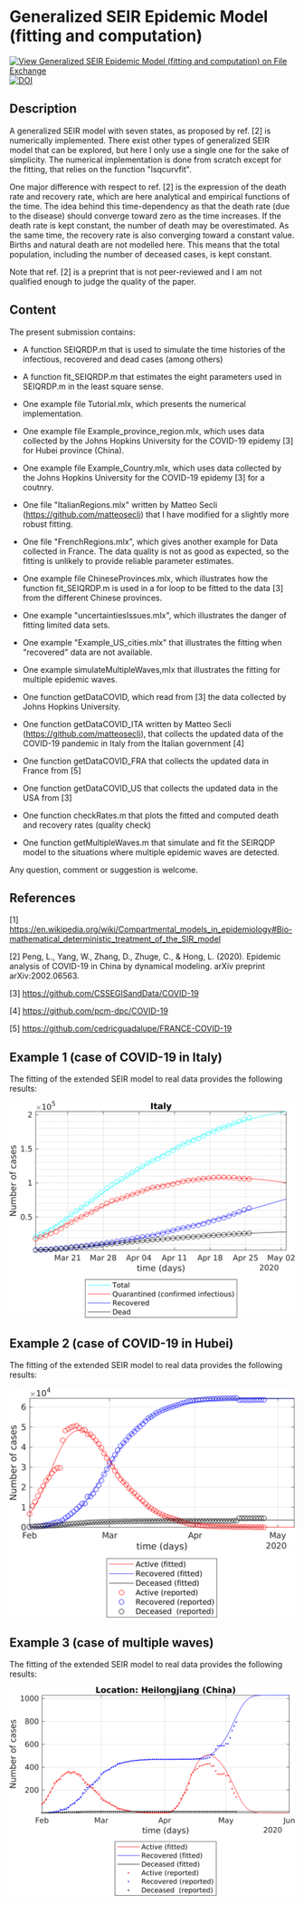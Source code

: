 # Generalized SEIR Epidemic Model (fitting and computation)

[![View Generalized SEIR Epidemic Model (fitting and computation) on File Exchange](https://www.mathworks.com/matlabcentral/images/matlab-file-exchange.svg)](https://se.mathworks.com/matlabcentral/fileexchange/74545-generalized-seir-epidemic-model-fitting-and-computation)
[![DOI](https://zenodo.org/badge/247972639.svg)](https://zenodo.org/badge/latestdoi/247972639)

## Description
A generalized SEIR model with seven states, as proposed by ref. [2]  is numerically implemented. There exist other types of generalized SEIR model that can be explored, but here I only use a single one for the sake of simplicity. The numerical implementation is done from scratch except for the fitting, that relies on the function "lsqcurvfit".

One major difference with respect to ref. [2] is the expression of the death rate and recovery rate, which are here analytical and empirical functions of the time. The idea behind this time-dependency as that the death rate (due to the disease) should converge toward zero as the time increases. If the death rate is kept constant, the number of death may be overestimated. As the same time, the recovery rate is also converging toward a constant value. Births and natural death are not modelled here. This means that the total population, including the number of deceased cases, is kept constant.

Note that ref. [2] is a preprint that is not peer-reviewed and I am not qualified enough to judge the quality of the paper.

## Content
The present submission contains:
- A function SEIQRDP.m that is used to simulate the time histories of the infectious, recovered and dead cases (among others)
- A function fit_SEIQRDP.m that estimates the eight parameters used in SEIQRDP.m in the least square sense.
- One example file Tutorial.mlx, which presents the numerical implementation.
- One example file Example_province_region.mlx, which uses data collected by the Johns Hopkins University for the COVID-19 epidemy [3] for Hubei province (China).
- One example file Example_Country.mlx, which uses data collected by the Johns Hopkins University for the COVID-19 epidemy [3] for a coutnry.
- One file "ItalianRegions.mlx" written by Matteo Secli (https://github.com/matteosecli) that I have modified for a slightly more robust fitting.
- One file "FrenchRegions.mlx", which gives another example for Data collected in France. The data quality is not as good as expected, so the fitting is unlikely to provide reliable parameter estimates.
- One example file ChineseProvinces.mlx, which illustrates how the function fit_SEIQRDP.m is used in a for loop to be fitted to the data [3] from the different Chinese provinces.
- One example "uncertaintiesIssues.mlx", which illustrates the danger of fitting limited data sets.
- One example "Example_US_cities.mlx" that illustrates the fitting when "recovered" data are not available.
- One example simulateMultipleWaves,mlx that illustrates the fitting for multiple epidemic waves.

- One function getDataCOVID, which read from [3] the data collected by Johns Hopkins University.
- One function getDataCOVID_ITA written by Matteo Secli (https://github.com/matteosecli), that collects the updated data of the COVID-19 pandemic in Italy from the Italian government [4]
- One function getDataCOVID_FRA that collects the updated data in France from [5]
- One function getDataCOVID_US that collects the updated data in the USA from [3]
- One function checkRates.m that plots the fitted and computed death and recovery rates (quality check)
- One function getMultipleWaves.m that simulate and fit the SEIRQDP model to the situations where multiple epidemic waves are detected.

Any question, comment or suggestion is welcome.

## References

[1] https://en.wikipedia.org/wiki/Compartmental_models_in_epidemiology#Bio-mathematical_deterministic_treatment_of_the_SIR_model

[2] Peng, L., Yang, W., Zhang, D., Zhuge, C., & Hong, L. (2020). Epidemic analysis of COVID-19 in China by dynamical modeling. arXiv preprint arXiv:2002.06563.

[3] https://github.com/CSSEGISandData/COVID-19

[4] https://github.com/pcm-dpc/COVID-19

[5] https://github.com/cedricguadalupe/FRANCE-COVID-19



## Example 1 (case of COVID-19 in Italy) 

The fitting of the extended SEIR model to real data provides the following results:

![Active, recoverd and deceased cases in italy](Italy.png)


## Example 2 (case of COVID-19 in Hubei) 

The fitting of the extended SEIR model to real data provides the following results:

![Active, recoverd and deceased cases in Hubei](hubei.png)


## Example 3 (case of multiple waves) 

The fitting of the extended SEIR model to real data provides the following results:

![Active, recoverd and deceased cases for multiple waves](multipleWaves.png)
